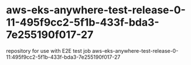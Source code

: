 # aws-eks-anywhere-test-release-0-11-495f9cc2-5f1b-433f-bda3-7e255190f017-27
repository for use with E2E test job aws-eks-anywhere-test-release-0-11:495f9cc2-5f1b-433f-bda3-7e255190f017-27
